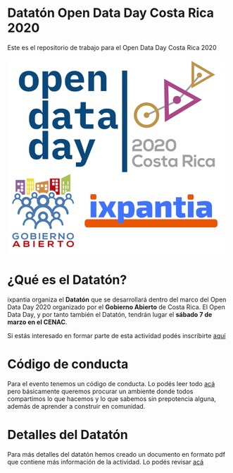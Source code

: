 # Datatón Open Data Day Costa Rica 2020 

Este es el repositorio de trabajo para el Open Data Day Costa Rica 2020

![](img/open_data_ixpantia.png)

# ¿Qué es el Datatón?

ixpantia organiza el **Datatón** que se desarrollará dentro del
marco del Open Data Day 2020 organizado por el **Gobierno
Abierto** de Costa Rica. El Open Data Day, y por tanto también el
Datatón, tendrán lugar el **sábado 7 de marzo en el CENAC**.


Si estás interesado en formar parte de esta actividad podés inscribirte [aquí](https://docs.google.com/forms/d/e/1FAIpQLSeCVIxQzYgE1Dx29KzDPe4WljpI5Y145N8HrFsmFL3fTibCwQ/viewform)

# Código de conducta

Para el evento tenemos un código de conducta. Lo podés leer todo
[acá](https://github.com/ixpantia/opendataday2020/blob/master/doc/codigo-de-conducta.md)
pero básicamente queremos procurar un ambiente donde todos compartimos lo que
hacemos y lo que sabemos sin prepotencia alguna, además de aprender a construir
en comunidad.

# Detalles del Datatón

Para más detalles del datatón hemos creado un documento en formato pdf que 
contiene más información de la actividad. Lo podés revisar [acá](https://github.com/ixpantia/opendataday2020/blob/master/doc/Brochure%20Datato%CC%81n%20v2.pdf)


